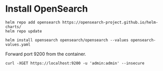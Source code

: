 # Install OpenSearch

```shell
helm repo add opensearch https://opensearch-project.github.io/helm-charts/
helm repo update
```

```shell
helm install opensearch opensearch/opensearch --values opensearch-values.yaml
```

Forward port 9200 from the container.

```shell
curl -XGET https://localhost:9200 -u 'admin:admin' --insecure
```

